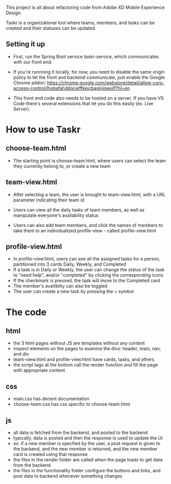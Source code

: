 This project is all about refactoring code from Adobe XD Mobile Experience Design. 

Taskr is a organizational tool where teams, members, and tasks can be created and their statuses can be updated.

## Setting it up
- First, run the Spring Boot service taskr-service, which communicates with our front end.
- If you're runnning it locally, for now, you need to disable the same origin policy to let the
    front and backend communicate, just enable the Google Chrome addon:
    https://chrome.google.com/webstore/detail/allow-cors-access-control/lhobafahddgcelffkeicbaginigeejlf?hl=en

- This front end code also needs to be hosted on a server. If you have VS Code there's several extensions that let you do this easily (ex. Live Server).

# How to use Taskr 

## choose-team.html

- The starting point is choose-team.html, where users can select the team they currently belong to, or create a new team

## team-view.html
- After selecting a team, the user is brought to team-view.html, with a URL parameter indicating their team id
-  Users can view all the daily tasks of team members, as well as manipulate everyone's availability status

- Users can also add team members, and click the names of members to take them to an individualized profile-view - called profile-view.html

## profile-view.html

- In profile-view.html, users can see all the assigned tasks for a person, partitioned into 3 cards Daily, Weekly, and Completed
- If a task is in Daily or Weekly, the user can change the status of the task to "need help", and/or "completed" by clicking the corresponding icons
- If the checkmark is pressed, the task will move to the Completed card
- The member's availiblity can also be toggled
- The user can create a new task by pressing the + symbol

# The code

## html
- the 3 html pages without JS are templates without any content
- inspect elements on the pages to examine the divs: header, main, nav, and div
- team-view.html and profile-view.html have cards, tasks, and others
- the script tags at the bottom call the render function and fill the page with appropriate content
 
## css
- main.css has decent documentation
- choose-team.css has css specific to choose-team.html

## js
- all data is fetched from the backend, and posted to the backend 
- typically, data is posted and then the response is used to update the UI
- ex. if a new member is specfied by the user, a post request is given to the backend, and the   new member is returned, and the new member card is created using that response
- the files in the render folder are called when the page loads to get data from the backend
- the files in the functionality folder configure the buttons and links, and post data to backend
    whenever something changes
